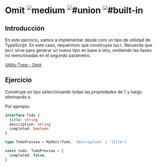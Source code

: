 <!--info-header-start--><h1>Omit <img src="https://img.shields.io/badge/-medium-d9901a" alt="medium"/> <img src="https://img.shields.io/badge/-%23union-999" alt="#union"/> <img src="https://img.shields.io/badge/-%23built--in-999" alt="#built-in"/></h1>

## Introducción

En este ejercicio, vamos a implementar desde cero un tipo de utilidad de TypeScript. En este caso, requerimos que construyas `Omit`. Recuerda que `Omit` sirve para generar un nuevo tipo en base a otro, omitiendo las llaves no mencionadas en el segundo parámetro.

[Utility Type - Omit](https://www.typescriptlang.org/docs/handbook/utility-types.html#omittype-keys)

## Ejercicio

Construye un tipo seleccionando todas las propiedades de `T` y luego eliminando `K`.

Por ejemplo:

```ts
interface Todo {
  title: string
  description: string
  completed: boolean
}

type TodoPreview = MyOmit<Todo, 'description' | 'title'>

const todo: TodoPreview = {
  completed: false,
}
```

